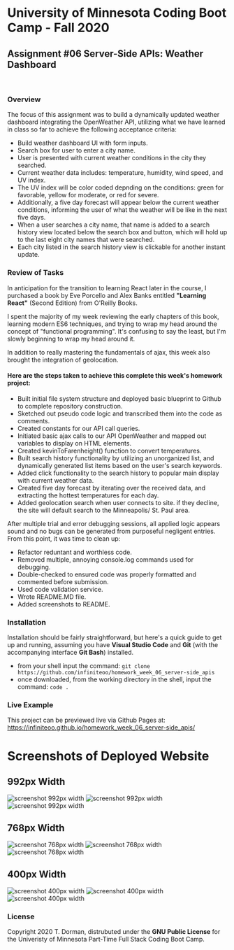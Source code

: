 # University of Minnesota Coding Boot Camp - Fall 2020 
## Assignment #06 Server-Side APIs: Weather Dashboard
<br/>

### Overview

The focus of this assignment was to build a dynamically updated weather dashboard integrating the OpenWeather API, utilizing what we have learned in class so far to achieve the following acceptance criteria:

* Build weather dashboard UI with form inputs.
* Search box for user to enter a city name.
* User is presented with current weather conditions in the city they searched.
* Current weather data includes: temperature, humidity, wind speed, and UV index.
* The UV index will be color coded depnding on the conditions: green for favorable, yellow for moderate, or red for severe.
* Additionally, a five day forecast will appear below the current weather conditions, informing the user of what the weather will be like in the next five days.
* When a user searches a city name, that name is added to a search history view located below the search box and button, which will hold up to the last eight city names that were searched.
* Each city listed in the search history view is clickable for another instant update.


### Review of Tasks

In anticipation for the transition to learning React later in the course, I purchased a book by Eve Porcello and Alex Banks entitled **"Learning React"** (Second Edition) from O'Reilly Books.  

I spent the majority of my week reviewing the early chapters of this book, learning modern ES6 techniques, and trying to wrap my head around the concept of "functional programming".  It's confusing to say the least, but I'm slowly beginning to wrap my head around it.

In addition to really mastering the fundamentals of ajax, this week also brought the integration of geolocation.

#### Here are the steps taken to achieve this complete this week's homework project:

* Built initial file system structure and deployed basic blueprint to Github to complete repository construction.
* Sketched out pseudo code logic and transcribed them into the code as comments.
* Created constants for our API call queries.
* Initiated basic ajax calls to our API OpenWeather and mapped out variables to display on HTML elements.
* Created kevinToFarenheight() function to convert temperatures.
* Built search history functionality by utilizing an unorganized list, and dynamically generated list items based on the user's search keywords.
* Added click functionality to the search history to popular main display with current weather data.
* Created five day forecast by iterating over the received data, and extracting the hottest temperatures for each day.
* Added geolocation search when user connects to site.  if they decline, the site will default search to the Minneapolis/ St. Paul area.


After multiple trial and error debugging sessions, all applied logic appears sound and no bugs can be generated from purposeful negligent entries.  From this point, it was time to clean up:

* Refactor reduntant and worthless code.
* Removed multiple, annoying console.log commands used for debugging.
* Double-checked to ensured code was properly formatted and commented before submission.
* Used code validation service.
* Wrote README.MD file.
* Added screenshots to README.
 

### Installation

Installation should be fairly straightforward, but here's a quick guide to get up and running, assuming you have **Visual Studio Code** and **Git** (with the accompanying interface **Git Bash**) installed.

* from your shell input the command: `git clone https://github.com/infiniteoo/homework_week_06_server-side_apis`
* once downloaded, from the working directory in the shell, input the command: `code .`


### Live Example

This project can be previewed live via Github Pages at: https://infiniteoo.github.io/homework_week_06_server-side_apis/

# Screenshots of Deployed Website

## 992px Width 
![screenshot 992px width](/img/992_1.PNG)
![screenshot 992px width](/img/992_2.PNG)
![screenshot 992px width](/img/992_3.PNG)

## 768px Width 
![screenshot 768px width](/img/768_1.PNG)
![screenshot 768px width](/img/768_2.PNG)
![screenshot 768px width](/img/768_3.PNG)

## 400px Width 
![screenshot 400px width](/img/400_1.PNG)
![screenshot 400px width](/img/400_2.PNG)
![screenshot 400px width](/img/400_3.PNG)


### License

Copyright 2020 T. Dorman, distrubuted under the **GNU Public License** for the Univeristy of Minnesota Part-Time Full Stack Coding Boot Camp.














